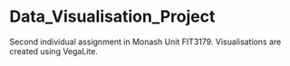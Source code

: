 # Data_Visualisation_Project
Second individual assignment in Monash Unit FIT3179. Visualisations are created using VegaLite.
